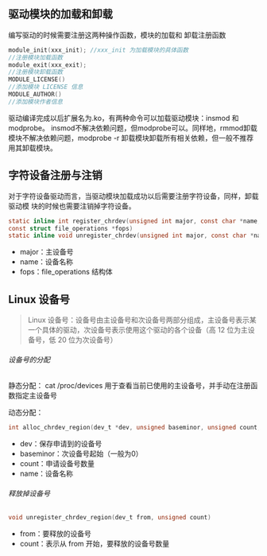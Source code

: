 

## 驱动模块的加载和卸载

编写驱动的时候需要注册这两种操作函数，模块的加载和
卸载注册函数
```C
module_init(xxx_init); //xxx_init 为加载模块的具体函数
//注册模块加载函数
module_exit(xxx_exit);
//注册模块卸载函数 
MODULE_LICENSE()
//添加模块 LICENSE 信息
MODULE_AUTHOR()
//添加模块作者信息
```

驱动编译完成以后扩展名为.ko，有两种命令可以加载驱动模块：insmod 和 modprobe。
insmod不解决依赖问题，但modprobe可以。同样地，rmmod卸载模块不解决依赖问题，modprobe -r 卸载模块卸载所有相关依赖，但一般不推荐用其卸载模块。

## 字符设备注册与注销

对于字符设备驱动而言，当驱动模块加载成功以后需要注册字符设备，同样，卸载驱动模
块的时候也需要注销掉字符设备。

```C 
static inline int register_chrdev(unsigned int major, const char *name,
const struct file_operations *fops)
static inline void unregister_chrdev(unsigned int major, const char *name) 
```
* major：主设备号
* name：设备名称
* fops：file_operations 结构体

## Linux 设备号

>Linux 设备号：设备号由主设备号和次设备号两部分组成，主设备号表示某一个具体的驱动，次设备号表示使用这个驱动的各个设备（高 12 位为主设备号，低 20 位为次设备号）

###### 设备号的分配

静态分配：
cat /proc/devices 用于查看当前已使用的主设备号，并手动在注册函数指定主设备号

动态分配：
```C
int alloc_chrdev_region(dev_t *dev, unsigned baseminor, unsigned count, const char *name)
```
* dev：保存申请到的设备号
* baseminor：次设备号起始（一般为0）
* count：申请设备号数量
* name：设备名称

###### 释放掉设备号

```C
void unregister_chrdev_region(dev_t from, unsigned count)
```
* from：要释放的设备号
* count：表示从 from 开始，要释放的设备号数量
